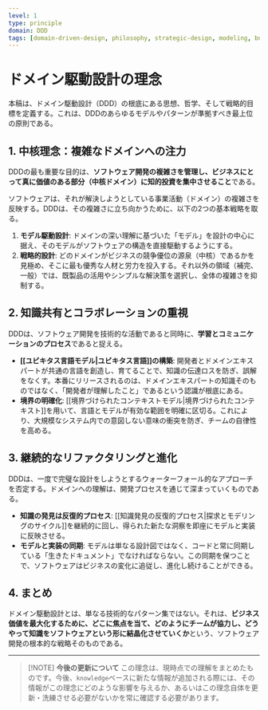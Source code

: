 ```yaml
---
level: 1
type: principle
domain: DDD
tags: [domain-driven-design, philosophy, strategic-design, modeling, business-value]
---
```

# ドメイン駆動設計の理念

本稿は、ドメイン駆動設計（DDD）の根底にある思想、哲学、そして戦略的目標を定義する。これは、DDDのあらゆるモデルやパターンが準拠すべき最上位の原則である。

## 1. 中核理念：複雑なドメインへの注力

DDDの最も重要な目的は、**ソフトウェア開発の複雑さを管理し、ビジネスにとって真に価値のある部分（中核ドメイン）に知的投資を集中させること**である。

ソフトウェアは、それが解決しようとしている事業活動（ドメイン）の複雑さを反映する。DDDは、その複雑さに立ち向かうために、以下の2つの基本戦略を取る。

1.  **モデル駆動設計**: ドメインの深い理解に基づいた「モデル」を設計の中心に据え、そのモデルがソフトウェアの構造を直接駆動するようにする。
2.  **戦略的設計**: どのドメインがビジネスの競争優位の源泉（中核）であるかを見極め、そこに最も優秀な人材と労力を投入する。それ以外の領域（補完、一般）では、既製品の活用やシンプルな解決策を選択し、全体の複雑さを抑制する。

## 2. 知識共有とコラボレーションの重視

DDDは、ソフトウェア開発を技術的な活動であると同時に、**学習とコミュニケーションのプロセス**であると捉える。

- **[[ユビキタス言語モデル|ユビキタス言語]]の構築**: 開発者とドメインエキスパートが共通の言語を創造し、育てることで、知識の伝達ロスを防ぎ、誤解をなくす。本番にリリースされるのは、ドメインエキスパートの知識そのものではなく、「開発者が理解したこと」であるという認識が根底にある。
- **境界の明確化**: [[境界づけられたコンテキストモデル|境界づけられたコンテキスト]]を用いて、言語とモデルが有効な範囲を明確に区切る。これにより、大規模なシステム内での意図しない意味の衝突を防ぎ、チームの自律性を高める。

## 3. 継続的なリファクタリングと進化

DDDは、一度で完璧な設計をしようとするウォーターフォール的なアプローチを否定する。ドメインへの理解は、開発プロセスを通じて深まっていくものである。

- **知識の発見は反復的プロセス**: [[知識発見の反復的プロセス|探求とモデリングのサイクル]]を継続的に回し、得られた新たな洞察を即座にモデルと実装に反映させる。
- **モデルと実装の同期**: モデルは単なる設計図ではなく、コードと常に同期している「生きたドキュメント」でなければならない。この同期を保つことで、ソフトウェアはビジネスの変化に追従し、進化し続けることができる。

## 4. まとめ

ドメイン駆動設計とは、単なる技術的なパターン集ではない。それは、**ビジネス価値を最大化するために、どこに焦点を当て、どのようにチームが協力し、どうやって知識をソフトウェアという形に結晶化させていくか**という、ソフトウェア開発の根本的な戦略そのものである。

---

> [!NOTE] **今後の更新について**
> この理念は、現時点での理解をまとめたものです。今後、`knowledge`ベースに新たな情報が追加される際には、その情報がこの理念にどのような影響を与えるか、あるいはこの理念自体を更新・洗練させる必要がないかを常に確認する必要があります。
